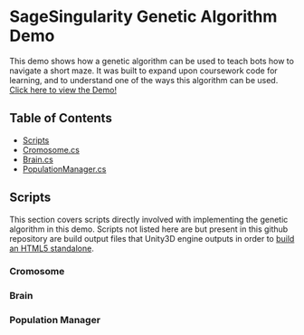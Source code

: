# SageSingularity Genetic Algorithm Demo
This demo shows how a genetic algorithm can be used to teach bots how to navigate a short maze. It was built to expand upon coursework code for learning, and to understand one of the ways this algorithm can be used. [Click here to view the Demo!](https://sagesingularity.github.io/UnityGeneticAlgorithm_Movement/)

## Table of Contents
 - [Scripts](#scripts)
  - [Cromosome.cs](#cromosome)
  - [Brain.cs](#brain)
  - [PopulationManager.cs](#population-manager)
## Scripts
This section covers scripts directly involved with implementing the genetic algorithm in this demo. Scripts not listed here are but present in this github repository are build output files that Unity3D engine outputs in order to [build an HTML5 standalone](https://docs.unity3d.com/Manual/webgl-gettingstarted.html).

### Cromosome

### Brain

### Population Manager
